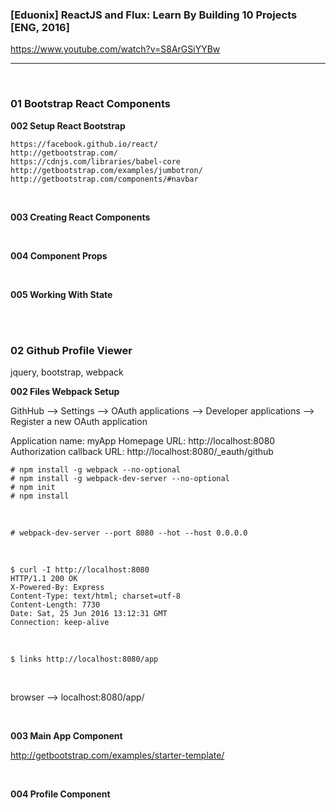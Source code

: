 ### [Eduonix] ReactJS and Flux: Learn By Building 10 Projects [ENG, 2016]

https://www.youtube.com/watch?v=S8ArGSiYYBw

___

<br/>

### 01 Bootstrap React Components


**002 Setup React Bootstrap**

    https://facebook.github.io/react/
    http://getbootstrap.com/
    https://cdnjs.com/libraries/babel-core
    http://getbootstrap.com/examples/jumbotron/
    http://getbootstrap.com/components/#navbar


<br/>

**003 Creating React Components**


<br/>

**004 Component Props**


<br/>

**005 Working With State**


<br/><br/>

### 02 Github Profile Viewer

jquery, bootstrap, webpack


**002 Files Webpack Setup**

GithHub --> Settings --> OAuth applications --> Developer applications --> Register a new OAuth application


Application name: myApp
Homepage URL: http://localhost:8080
Authorization callback URL: http://localhost:8080/_eauth/github


    # npm install -g webpack --no-optional
    # npm install -g webpack-dev-server --no-optional
    # npm init
    # npm install

<br/>

    # webpack-dev-server --port 8080 --hot --host 0.0.0.0

<br/>

    $ curl -I http://localhost:8080
    HTTP/1.1 200 OK
    X-Powered-By: Express
    Content-Type: text/html; charset=utf-8
    Content-Length: 7730
    Date: Sat, 25 Jun 2016 13:12:31 GMT
    Connection: keep-alive


<br/>

    $ links http://localhost:8080/app

<br/>

browser --> localhost:8080/app/



<br/>

**003 Main App Component**

http://getbootstrap.com/examples/starter-template/



<br/>

**004 Profile Component**
